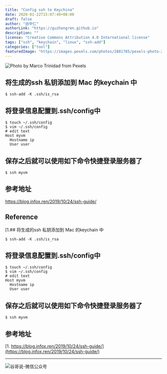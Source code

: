 ```yaml
---
title: "Config ssh to Keychina"
date: 2020-01-22T15:07:49+08:00
draft: false
author: "谷中仁"
authorLink: "https://guzhongren.github.io"
description: ""
license: "Creative Commons Attribution 4.0 International license"
tags: ["ssh", "keychain", "linux", "ssh-add"]
categories: ["tool"]
featuredImage: "https://images.pexels.com/photos/2881785/pexels-photo-2881785.jpeg?auto=compress&cs=tinysrgb&dpr=2&h=750&w=1260"
---
```


![Photo by Marco Trinidad from Pexels](https://images.pexels.com/photos/2881785/pexels-photo-2881785.jpeg?auto=compress&cs=tinysrgb&dpr=2&h=750&w=1260)

## 将生成的ssh 私钥添加到 Mac 的keychain 中

```shell
$ ssh-add -K .ssh/is_rsa
```
## 将登录信息配置到.ssh/config中

```shell
$ touch ~/.ssh/config
$ vim ~/.ssh/config
# edit text
Host myvm
  Hostname ip
  User user
```

## 保存之后就可以使用如下命令快捷登录服务器了

```
$ ssh myvm
```

## 参考地址

<https://blog.infox.ren/2019/10/24/ssh-guide/>




## Reference

[1.## 将生成的ssh 私钥添加到 Mac 的keychain 中

```shell
$ ssh-add -K .ssh/is_rsa
```
## 将登录信息配置到.ssh/config中

```shell
$ touch ~/.ssh/config
$ vim ~/.ssh/config
# edit text
Host myvm
  Hostname ip
  User user
```

## 保存之后就可以使用如下命令快捷登录服务器了

```
$ ssh myvm
```

## 参考地址

[1. https://blog.infox.ren/2019/10/24/ssh-guide/](https://blog.infox.ren/2019/10/24/ssh-guide/)

----
![谷哥说-微信公众号](https://ftp.bmp.ovh/imgs/2020/02/b7282c60d4d581ad.png)